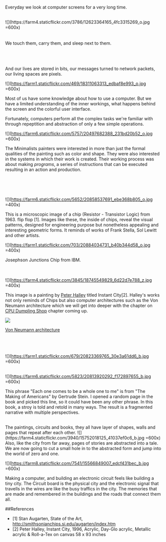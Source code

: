  
Everyday we look at computer screens for a very long time.  

</br> 
![](https://farm4.staticflickr.com/3786/12623364165_4fc3315269_o.jpg =600x)


</br>
</br>
</br>
We touch them, carry them, and sleep next to them.
</br>
</br>

</br>
</br>

And our lives are stored in bits, our messages turned to network packets, our living spaces are pixels.

![](https://farm1.staticflickr.com/469/18311063313_edbaf8e993_o.jpg =600x)

Most of us have some knowledge about how to use a computer. But we have a limited understanding of the inner workings, what happens behind the screen and the colorful user interface.

Fortunately, computers perform all the complex tasks we're familiar with through repeptition and abstraction of only a few simple operations.
 
![](https://farm6.staticflickr.com/5757/20497682388_231bd20b52_o.jpg =600x)




The Minimalists painters were interested in more than just the formal qualities of the painting such as color and shape. They were also interested in the systems in which their work is created. Their working process was about making *programs*, a series of instructions that can be executed resulting in an action and production. 

 </br>
 </br>
 </br>
 
 ![](https://farm6.staticflickr.com/5652/20858537691_ebe368b805_o.jpg =400x)

This is a microscopic image of a chip (Resistor - Transistor Logic) from 1963. 
 flip flop [1]. Images like these, the inside of chips, reveal the visual patterns, designed for engineering purpose but nonetheless appealing and interesting geometric forms. It reminds of works of Frank Stella, Sol Lewitt and other artists. 


![](https://farm1.staticflickr.com/703/20884034731_b40b344d58_o.jpg =400x)

Josephson Junctions Chip from IBM. 
</br>
</br>
</br>


![](https://farm4.staticflickr.com/3845/18745549829_6d22d7e788_z.jpg =400x)

 
  This image is a painting by [Peter Halley](http://www.peterhalley.com/) titled Instant City[2]. Halley's works not only reminds of Chips but also computer architectures  such as the Von Neumann architecture which we will get into deeper with the chapter on [CPU Dumpling Shop](https://github.com/tchoi8/handmadecomputer/tree/master/Dumpling) chapter coming up. 
  
  ![](http://history-computer.com/ModernComputer/thinkers/images/vonNeumannArch.jpg )
  
[Von Neumann architecture](http://history-computer.com/ModernComputer/thinkers/Neumann.html) 
</br>
</br>
</br>
</br>
</br>![](https://farm1.staticflickr.com/679/20823369765_30e3a61dd6_b.jpg =600x)
</br>
</br> 

 ![](https://farm6.staticflickr.com/5823/20813920292_f172897655_b.jpg =600x)

 
This phrase "Each one comes to be a whole one to me" is from "The Making of Americans" by Gertrude Stein. I opened a random page in the book and picked this line, so it could have been any other phrase. In this book, a stroy is told and retold in many ways. The result is a fragmented narrative with multiple perspectives. 


</br>
The paintings, circuits and books, they all have layer of shapes, walls and pages that repeat after each other. 
![](https://farm4.staticflickr.com/3940/15752018125_41037ef0c6_b.jpg =600x)
Also, like the city from far away, pages of stories are abstracted into a tale. 
We are now going to cut a small hole in to the abstracted form and jump into the world of zero and one.

![](https://farm8.staticflickr.com/7541/15566849007_edcf431bec_b.jpg =600x)
  

 
  

Making a computer, and building an electronic circuit feels like building a tiny city. The Circuit board is the physical city and the electronic signal that travells in the wires are like the busy traffics in the city. The memories that are made and remembered in the buildings and the roads that connect them all. 
 
 
 


##References 
- [1] Stan Augarten, State of the Art, http://smithsonianchips.si.edu/augarten/index.htm 
- [2] Peter Halley, Instant City, 1996, Acrylic, Day-Glo acrylic, Metallic acrylic &
Roll-a-Tex on canvas 58 x 93 inches  
